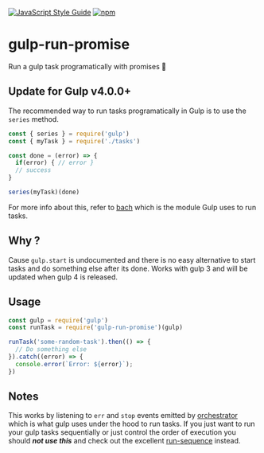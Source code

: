 [![JavaScript Style Guide](https://img.shields.io/badge/code_style-standard-brightgreen.svg?style=flat-square)](https://standardjs.com) [![npm](https://img.shields.io/npm/v/gulp-run-promise.svg?style=flat-square)](https://www.npmjs.com/package/gulp-run-promise)

# gulp-run-promise
Run a gulp task programatically with promises 🍭

## Update for Gulp v4.0.0+
The recommended way to run tasks programatically in Gulp is to use the `series` method. 
```js
const { series } = require('gulp')
const { myTask } = require('./tasks')

const done = (error) => {
  if(error) { // error }
  // success
}

series(myTask)(done)
```
For more info about this, refer to [bach](https://github.com/gulpjs/bach) which is the module Gulp uses to run tasks.

## Why ?

Cause `gulp.start` is undocumented and there is no easy alternative to start tasks and do something else after its done. Works with gulp 3 and will be updated when gulp 4 is released.

## Usage
```js
const gulp = require('gulp')
const runTask = require('gulp-run-promise')(gulp)

runTask('some-random-task').then(() => {
  // Do something else
}).catch((error) => {
  console.error(`Error: ${error}`);
})
```

## Notes
This works by listening to `err` and `stop` events emitted by [orchestrator](https://github.com/robrich/orchestrator) which is what gulp uses under the hood to run tasks. If you just want to run your gulp tasks sequentially or just control the order of execution you should ***not use this*** and check out the excellent [run-sequence](https://www.npmjs.com/package/run-sequence) instead.  
